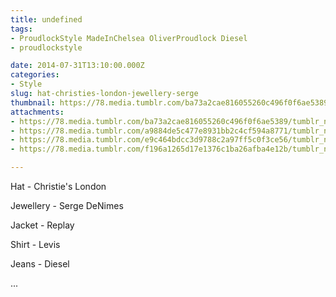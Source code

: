 ```yaml
---
title: undefined
tags:
- ProudlockStyle MadeInChelsea OliverProudlock Diesel
- proudlockstyle

date: 2014-07-31T13:10:00.000Z
categories:
- Style
slug: hat-christies-london-jewellery-serge
thumbnail: https://78.media.tumblr.com/ba73a2cae816055260c496f0f6ae5389/tumblr_n9kv9uBai61rhrm24o1_1280.jpg
attachments:
- https://78.media.tumblr.com/ba73a2cae816055260c496f0f6ae5389/tumblr_n9kv9uBai61rhrm24o1_1280.jpg
- https://78.media.tumblr.com/a9884de5c477e8931bb2c4cf594a8771/tumblr_n9kv9uBai61rhrm24o2_1280.jpg
- https://78.media.tumblr.com/e9c464bdcc3d9788c2a97ff5c0f3ce56/tumblr_n9kv9uBai61rhrm24o4_1280.jpg
- https://78.media.tumblr.com/f196a1265d17e1376c1ba26afba4e12b/tumblr_n9kv9uBai61rhrm24o3_1280.jpg

---
```


Hat - Christie's London 

  Jewellery - Serge DeNimes 

  Jacket - Replay  

  Shirt - Levis 

  Jeans - Diesel 

 ...
